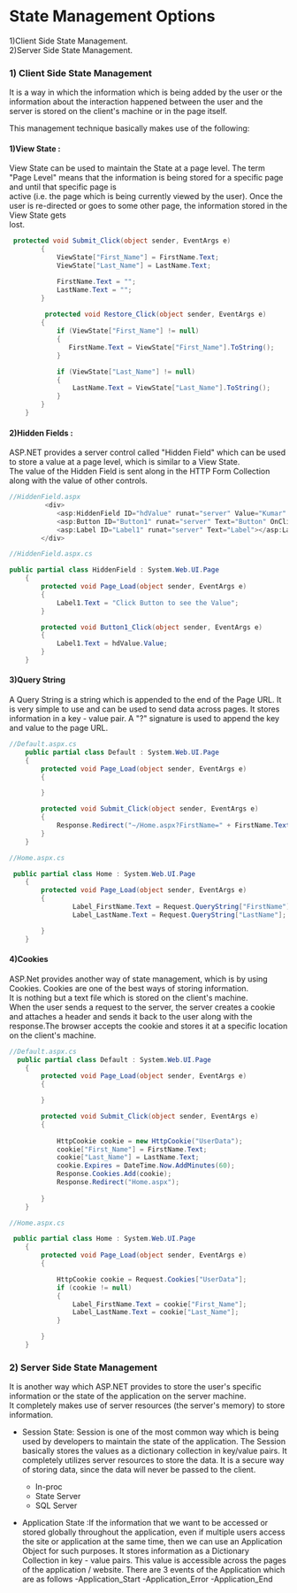 # State Management Options
1)Client Side State Management.
<br>
2)Server Side State Management.

### 1) Client Side State Management
 It is a way in which the information which is being added by the user or the information about the interaction happened  between the user and the server is stored on the client's machine or in the page itself.
                
This management technique basically makes use of the following:
      
#### 1)View State :  <br>
View State can be used to maintain the State at a page level. The term "Page Level" means that the information is being stored for a specific page and until that specific page is<br> active (i.e. the page which is being currently viewed by the user). Once the user is re-directed or goes to some other page, the information stored in the View State gets<br> lost.

```c#
 protected void Submit_Click(object sender, EventArgs e)
        {
            ViewState["First_Name"] = FirstName.Text;
            ViewState["Last_Name"] = LastName.Text;

            FirstName.Text = "";
            LastName.Text = "";
        }
        
         protected void Restore_Click(object sender, EventArgs e)
        {
            if (ViewState["First_Name"] != null)
            {
               FirstName.Text = ViewState["First_Name"].ToString();
            }

            if (ViewState["Last_Name"] != null)
            {
                LastName.Text = ViewState["Last_Name"].ToString();
            }
        }
    }
```
#### 2)Hidden Fields : <br>
ASP.NET provides a server control called "Hidden Field" which can be used to store a value at a page level, which is similar to a View State. <br> The value of the Hidden Field is sent along in the HTTP Form Collection along with the value of other controls.

```C#
//HiddenField.aspx
         <div>
            <asp:HiddenField ID="hdValue" runat="server" Value="Kumar" />
            <asp:Button ID="Button1" runat="server" Text="Button" OnClick="Button1_Click" /><br />
            <asp:Label ID="Label1" runat="server" Text="Label"></asp:Label>
        </div>
```        
```C#
//HiddenField.aspx.cs

public partial class HiddenField : System.Web.UI.Page
    {
        protected void Page_Load(object sender, EventArgs e)
        {
            Label1.Text = "Click Button to see the Value";
        }

        protected void Button1_Click(object sender, EventArgs e)
        {
            Label1.Text = hdValue.Value;
        }
    }
```   

####  3)Query String
A Query String is a string which is appended to the end of the Page URL. It is very simple to use and can be used to send data across pages. It stores information in a key - value pair. A "?" signature is used to append the key and value to the page URL.
<br>
```C#
//Default.aspx.cs
    public partial class Default : System.Web.UI.Page
    {
        protected void Page_Load(object sender, EventArgs e)
        {

        }

        protected void Submit_Click(object sender, EventArgs e)
        {         
            Response.Redirect("~/Home.aspx?FirstName=" + FirstName.Text + "&LastName=" + LastName.Text);
        }
    }
```        
```C#
//Home.aspx.cs

 public partial class Home : System.Web.UI.Page
    {
        protected void Page_Load(object sender, EventArgs e)
        {          
                Label_FirstName.Text = Request.QueryString["FirstName"];
                Label_LastName.Text = Request.QueryString["LastName"];

        }
    }
```   

####  4)Cookies

ASP.Net provides another way of state management, which is by using Cookies. Cookies are one of the best ways of storing information.<br> It is nothing but a text file which is stored on the client's machine.
 <br>
         When the user sends a request to the server, the server creates a cookie and attaches a header and sends it back to the user along with the response.The browser accepts the cookie and stores it at a specific location on the client's machine.
         
```C#
//Default.aspx.cs
  public partial class Default : System.Web.UI.Page
    {
        protected void Page_Load(object sender, EventArgs e)
        {

        }

        protected void Submit_Click(object sender, EventArgs e)
        {
          
            HttpCookie cookie = new HttpCookie("UserData");
            cookie["First_Name"] = FirstName.Text;
            cookie["Last_Name"] = LastName.Text;
            cookie.Expires = DateTime.Now.AddMinutes(60);
            Response.Cookies.Add(cookie);
            Response.Redirect("Home.aspx");
          
        }
    }
```        
```C#
//Home.aspx.cs

 public partial class Home : System.Web.UI.Page
    {
        protected void Page_Load(object sender, EventArgs e)
        {

            HttpCookie cookie = Request.Cookies["UserData"];
            if (cookie != null)
            {                
                Label_FirstName.Text = cookie["First_Name"];
                Label_LastName.Text = cookie["Last_Name"];
            }

        }
    }
```   
 

### 2) Server Side State Management

It is another way which ASP.NET provides to store the user's specific information or the state of the application on the server machine.<br> It completely makes use of server resources (the server's memory) to store information.
 
- Session State: Session is one of the most common way which is being used by developers to maintain the state of the application. The Session basically stores the values as a dictionary collection in key/value pairs. It completely utilizes server resources to store the data. It is a secure way of storing data, since the data will never be passed to the client.
   * In-proc
   * State Server
   * SQL Server
   
- Application State :If the information that we want to be accessed or stored globally throughout the application, even if multiple users access the site or application at the same time, then we can use an Application Object for such purposes.
It stores information as a Dictionary Collection in key - value pairs. This value is accessible across the pages of the application / website.
There are 3 events of the Application which are as follows
-Application_Start
-Application_Error
-Application_End

